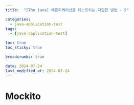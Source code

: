 ```yaml
---
title:  "[The java] 애플리케이션을 테스트하는 다양한 방법 - 5"

categories:
  - java-application-test
tags:
  - [java-application-test]

toc: true
toc_sticky: true

breadcrumbs: true

date: 2024-07-24
last_modified_at: 2024-07-24
---
```


# Mockito


